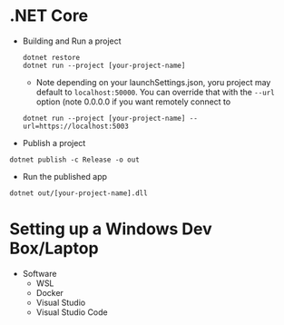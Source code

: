 # .NET Core
- Building and Run a project
  ```
  dotnet restore
  dotnet run --project [your-project-name] 
  ```
  - Note depending on your launchSettings.json, yoru project may default to ```localhost:50000```. You can override that with the ```--url``` option (note 0.0.0.0 if you want remotely connect to 
  ```
  dotnet run --project [your-project-name] --url=https://localhost:5003
  ```

- Publish a project
```
dotnet publish -c Release -o out
```

- Run the published app
```
dotnet out/[your-project-name].dll
```


# Setting up a Windows Dev Box/Laptop
- Software
  - WSL
  - Docker
  - Visual Studio
  - Visual Studio Code
  
  
  
